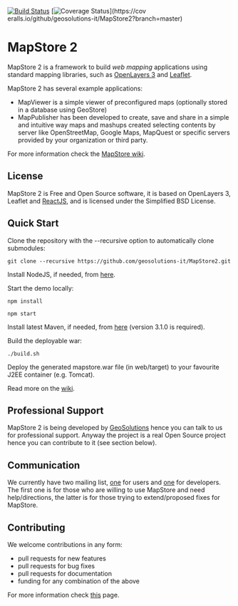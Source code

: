 [![Build Status](https://travis-ci.org/geosolutions-it/MapStore2.svg?branch=master)](https://travis-ci.org/geosolutions-it/MapStore2)
[![Coverage Status](https://coveralls.io/repos/geosolutions-it/MapStore2/badge.svg?branch=master&service=github)](https://cov
eralls.io/github/geosolutions-it/MapStore2?branch=master)

MapStore 2
==========
MapStore 2 is a framework to build *web mapping* applications using standard mapping libraries, such as [OpenLayers 3](http://openlayers.org/) and [Leaflet](http://leafletjs.com/).

MapStore 2 has several example applications: 
 * MapViewer is a simple viewer of preconfigured maps (optionally stored in a database using GeoStore)
 * MapPublisher has been developed to create, save and share in a simple and intuitive way maps and mashups created selecting contents by server like OpenStreetMap, Google Maps, MapQuest or specific servers provided by your organization or third party. 
 
For more information check the [MapStore wiki](https://github.com/geosolutions-it/MapStore2/wiki).

License
------------
MapStore 2 is Free and Open Source software, it is based on OpenLayers 3, Leaflet and [ReactJS](https://facebook.github.io/react/), and is licensed under the Simplified BSD License.

Quick Start
------------

Clone the repository with the --recursive option to automatically clone submodules:

`git clone --recursive https://github.com/geosolutions-it/MapStore2.git`

Install NodeJS, if needed, from [here](https://nodejs.org/).

Start the demo locally:

`npm install`

`npm start`

Install latest Maven, if needed, from [here](https://maven.apache.org/download.cgi) (version 3.1.0 is required).

Build the deployable war:

`./build.sh`

Deploy the generated mapstore.war file (in web/target) to your favourite J2EE container (e.g. Tomcat).

Read more on the [wiki](https://github.com/geosolutions-it/MapStore2/wiki).

Professional Support
---------------------
MapStore 2 is being developed by [GeoSolutions](http://www.geo-solutions.it/) hence you can talk to us for professional support. Anyway the project is a real Open Source project hence you can contribute to it (see section below).

Communication
---------------------
We currently have two mailing list, [one](https://groups.google.com/forum/#!groupsettings/mapstore-users/information) for users and [one](https://groups.google.com/d/forum/mapstore-developers) for developers. The first one is for those who are willing to use MapStore and need help/directions, the latter is for those trying to extend/proposed fixes for MapStore.


Contributing
---------------------
We welcome contributions in any form:

* pull requests for new features
* pull requests for bug fixes
* pull requests for documentation
* funding for any combination of the above

For more information check [this](https://github.com/geosolutions-it/MapStore2/blob/master/CONTRIBUTING.md) page.
